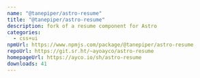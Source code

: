 ```yaml
---
name: "@tanepiper/astro-resume"
title: "@tanepiper/astro-resume"
description: fork of a resume component for Astro
categories:
  - css+ui
npmUrl: https://www.npmjs.com/package/@tanepiper/astro-resume
repoUrl: https://git.sr.ht/~ayoayco/astro-resume
homepageUrl: https://ayco.io/sh/astro-resume
downloads: 41
---
```

